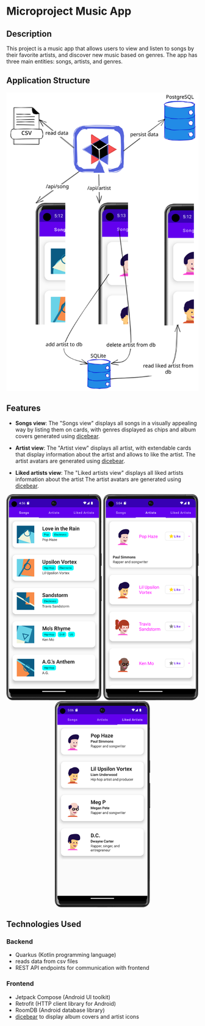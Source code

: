 # Microproject Music App

## Description

This project is a music app that allows users to view and listen to songs by their favorite artists, and discover new music based on genres. The app has three main entities: songs, artists, and genres.

## Application Structure

<p align="center">
    <img src="images/music-app.excalidraw.svg" alt="Music App Structure" />
</p>

## Features

- **Songs view**:
  The "Songs view" displays all songs in a visually appealing way by listing them on cards, with genres displayed as chips and album covers generated using [dicebear](https://www.dicebear.com/).

- **Artist view**:
  The "Artist view" displays all artist, with extendable cards that display information about the artist and allows to like the artist.
  The artist avatars are generated using [dicebear](https://www.dicebear.com/).

- **Liked artists view**:
  The "Liked artists view" displays all liked artists information about the artist
  The artist avatars are generated using [dicebear](https://www.dicebear.com/).

<p align="center" class="display:flex;justify-content:space-around;">
    <img src="images/songs-view.png" alt="Songs List Screenshot" style="width: 250px;" />
    <img src="images/artists-view.png" alt="Artists List Screenshot" style="width: 250px;"/>
    <img src="images/liked-artists-view.png" alt="Liked Artists List Screenshot" style="width: 250px;" />
</p>

## Technologies Used

### Backend

- Quarkus (Kotlin programming language)
- reads data from csv files
- REST API endpoints for communication with frontend

### Frontend

- Jetpack Compose (Android UI toolkit)
- Retrofit (HTTP client library for Android)
- RoomDB (Android database library)
- [dicebear](https://www.dicebear.com/) to display album covers and artist icons
